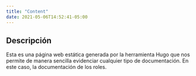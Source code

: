 ```yaml
---
title: "Content"
date: 2021-05-06T14:52:41-05:00
---
```


## Descripción

Esta es una página web estática generada por la herramienta Hugo que nos permite de manera sencilla evidenciar cualquier tipo de documentación. En este caso, la documentación de los roles.